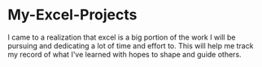 # My-Excel-Projects

I came to a realization that excel is a big portion of the work I will be pursuing and dedicating a lot of time and effort to. This will help me track my record of what I've learned with hopes to shape and guide others.
